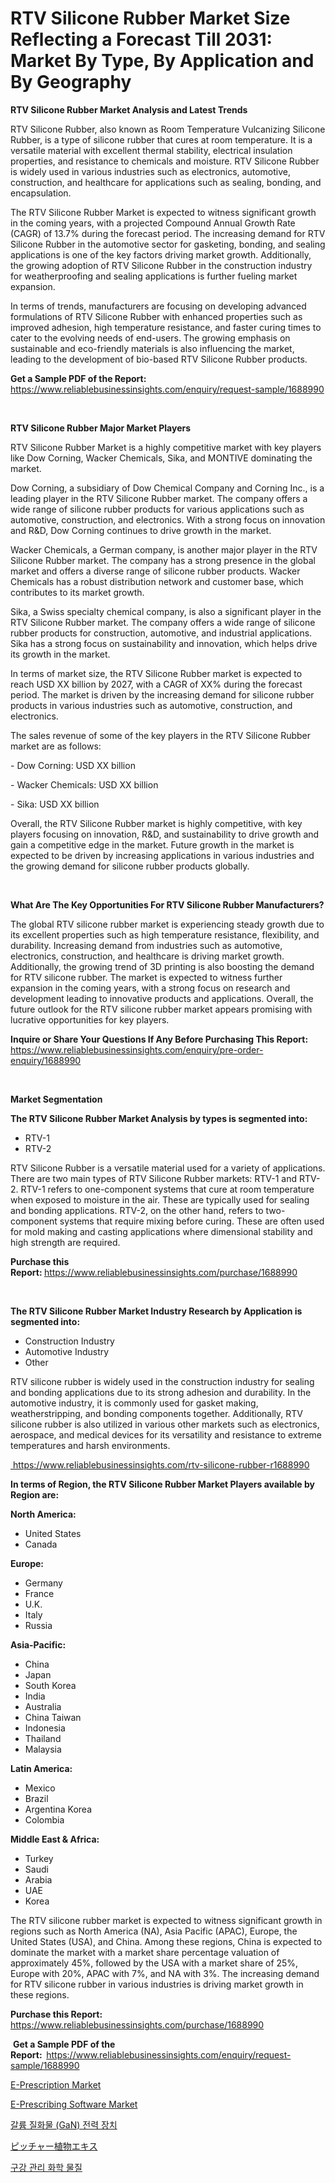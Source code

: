 <p><h1>RTV Silicone Rubber Market Size Reflecting a Forecast Till 2031: Market By Type, By Application and By Geography</h1></p><p><strong>RTV Silicone Rubber Market Analysis and Latest Trends</strong></p>
<p><p>RTV Silicone Rubber, also known as Room Temperature Vulcanizing Silicone Rubber, is a type of silicone rubber that cures at room temperature. It is a versatile material with excellent thermal stability, electrical insulation properties, and resistance to chemicals and moisture. RTV Silicone Rubber is widely used in various industries such as electronics, automotive, construction, and healthcare for applications such as sealing, bonding, and encapsulation.</p><p>The RTV Silicone Rubber Market is expected to witness significant growth in the coming years, with a projected Compound Annual Growth Rate (CAGR) of 13.7% during the forecast period. The increasing demand for RTV Silicone Rubber in the automotive sector for gasketing, bonding, and sealing applications is one of the key factors driving market growth. Additionally, the growing adoption of RTV Silicone Rubber in the construction industry for weatherproofing and sealing applications is further fueling market expansion.</p><p>In terms of trends, manufacturers are focusing on developing advanced formulations of RTV Silicone Rubber with enhanced properties such as improved adhesion, high temperature resistance, and faster curing times to cater to the evolving needs of end-users. The growing emphasis on sustainable and eco-friendly materials is also influencing the market, leading to the development of bio-based RTV Silicone Rubber products.</p></p>
<p><strong>Get a Sample PDF of the Report:&nbsp;</strong> <a href="https://www.reliablebusinessinsights.com/enquiry/request-sample/1688990">https://www.reliablebusinessinsights.com/enquiry/request-sample/1688990</a></p>
<p>&nbsp;</p>
<p><strong>RTV Silicone Rubber Major Market Players</strong></p>
<p><p>RTV Silicone Rubber Market is a highly competitive market with key players like Dow Corning, Wacker Chemicals, Sika, and MONTIVE dominating the market. </p><p>Dow Corning, a subsidiary of Dow Chemical Company and Corning Inc., is a leading player in the RTV Silicone Rubber market. The company offers a wide range of silicone rubber products for various applications such as automotive, construction, and electronics. With a strong focus on innovation and R&D, Dow Corning continues to drive growth in the market.</p><p>Wacker Chemicals, a German company, is another major player in the RTV Silicone Rubber market. The company has a strong presence in the global market and offers a diverse range of silicone rubber products. Wacker Chemicals has a robust distribution network and customer base, which contributes to its market growth.</p><p>Sika, a Swiss specialty chemical company, is also a significant player in the RTV Silicone Rubber market. The company offers a wide range of silicone rubber products for construction, automotive, and industrial applications. Sika has a strong focus on sustainability and innovation, which helps drive its growth in the market.</p><p>In terms of market size, the RTV Silicone Rubber market is expected to reach USD XX billion by 2027, with a CAGR of XX% during the forecast period. The market is driven by the increasing demand for silicone rubber products in various industries such as automotive, construction, and electronics.</p><p>The sales revenue of some of the key players in the RTV Silicone Rubber market are as follows:</p><p>- Dow Corning: USD XX billion</p><p>- Wacker Chemicals: USD XX billion</p><p>- Sika: USD XX billion</p><p>Overall, the RTV Silicone Rubber market is highly competitive, with key players focusing on innovation, R&D, and sustainability to drive growth and gain a competitive edge in the market. Future growth in the market is expected to be driven by increasing applications in various industries and the growing demand for silicone rubber products globally.</p></p>
<p>&nbsp;</p>
<p><strong>What Are The Key Opportunities For RTV Silicone Rubber Manufacturers?</strong></p>
<p><p>The global RTV silicone rubber market is experiencing steady growth due to its excellent properties such as high temperature resistance, flexibility, and durability. Increasing demand from industries such as automotive, electronics, construction, and healthcare is driving market growth. Additionally, the growing trend of 3D printing is also boosting the demand for RTV silicone rubber. The market is expected to witness further expansion in the coming years, with a strong focus on research and development leading to innovative products and applications. Overall, the future outlook for the RTV silicone rubber market appears promising with lucrative opportunities for key players.</p></p>
<p><strong>Inquire or Share Your Questions If Any Before Purchasing This Report:</strong> <a href="https://www.reliablebusinessinsights.com/enquiry/pre-order-enquiry/1688990">https://www.reliablebusinessinsights.com/enquiry/pre-order-enquiry/1688990</a></p>
<p>&nbsp;</p>
<p><strong>Market Segmentation</strong></p>
<p><strong>The RTV Silicone Rubber Market Analysis by types is segmented into:</strong></p>
<p><ul><li>RTV-1</li><li>RTV-2</li></ul></p>
<p><p>RTV Silicone Rubber is a versatile material used for a variety of applications. There are two main types of RTV Silicone Rubber markets: RTV-1 and RTV-2. RTV-1 refers to one-component systems that cure at room temperature when exposed to moisture in the air. These are typically used for sealing and bonding applications. RTV-2, on the other hand, refers to two-component systems that require mixing before curing. These are often used for mold making and casting applications where dimensional stability and high strength are required.</p></p>
<p><strong>Purchase this Report:&nbsp;</strong><a href="https://www.reliablebusinessinsights.com/purchase/1688990">https://www.reliablebusinessinsights.com/purchase/1688990</a></p>
<p>&nbsp;</p>
<p><strong>The RTV Silicone Rubber Market Industry Research by Application is segmented into:</strong></p>
<p><ul><li>Construction Industry</li><li>Automotive Industry</li><li>Other</li></ul></p>
<p><p>RTV silicone rubber is widely used in the construction industry for sealing and bonding applications due to its strong adhesion and durability. In the automotive industry, it is commonly used for gasket making, weatherstripping, and bonding components together. Additionally, RTV silicone rubber is also utilized in various other markets such as electronics, aerospace, and medical devices for its versatility and resistance to extreme temperatures and harsh environments.</p></p>
<p><a href="https://www.reliablebusinessinsights.com/rtv-silicone-rubber-r1688990">&nbsp;https://www.reliablebusinessinsights.com/rtv-silicone-rubber-r1688990</a></p>
<p><strong>In terms of Region, the RTV Silicone Rubber Market Players available by Region are:</strong></p>
<p>
    <p> <strong> North America: </strong>
        <ul>
            <li>United States</li>
            <li>Canada</li>
        </ul>
        </p> 
    <p> <strong> Europe: </strong>
        <ul>
            <li>Germany</li>
            <li>France</li>
            <li>U.K.</li>
            <li>Italy</li>
            <li>Russia</li>
        </ul>
        </p> 
    <p> <strong> Asia-Pacific: </strong>
        <ul>
            <li>China</li>
            <li>Japan</li>
            <li>South Korea</li>
            <li>India</li>
            <li>Australia</li>
            <li>China Taiwan</li>
            <li>Indonesia</li>
            <li>Thailand</li>
            <li>Malaysia</li>
        </ul>
        </p> 
    <p> <strong> Latin America: </strong>
        <ul>
            <li>Mexico</li>
            <li>Brazil</li>
            <li>Argentina Korea</li>
            <li>Colombia</li>
        </ul>
        </p> 
    <p> <strong> Middle East & Africa: </strong>
        <ul>
            <li>Turkey</li>
            <li>Saudi</li>
            <li>Arabia</li>
            <li>UAE</li>
            <li>Korea</li>
        </ul>
    </p>
    </p>
<p><p>The RTV silicone rubber market is expected to witness significant growth in regions such as North America (NA), Asia Pacific (APAC), Europe, the United States (USA), and China. Among these regions, China is expected to dominate the market with a market share percentage valuation of approximately 45%, followed by the USA with a market share of 25%, Europe with 20%, APAC with 7%, and NA with 3%. The increasing demand for RTV silicone rubber in various industries is driving market growth in these regions.</p></p>
<p><strong>Purchase this Report: </strong><a href="https://www.reliablebusinessinsights.com/purchase/1688990">https://www.reliablebusinessinsights.com/purchase/1688990</a></p>
<p>&nbsp;<strong>Get a Sample PDF of the Report:&nbsp;&nbsp;</strong><a href="https://www.reliablebusinessinsights.com/enquiry/request-sample/1688990">https://www.reliablebusinessinsights.com/enquiry/request-sample/1688990</a></p>
<p><strong></strong></p>
<p><p><a href="https://github.com/LeilaniWyman2021/Market-Research-Report-List-2/blob/main/e-prescription-market.md">E-Prescription Market</a></p><p><a href="https://github.com/phuonganhit041011/Market-Research-Report-List-1/blob/main/e-prescribing-software-market.md">E-Prescribing Software Market</a></p><p><a href="https://medium.com/@raisin7568/%EA%B0%88%EB%A5%A8-%EC%A7%88%ED%99%94%EB%AC%BC-gan-%ED%8C%8C%EC%9B%8C-%EB%94%94%EB%B0%94%EC%9D%B4%EC%8A%A4-%EC%8B%9C%EC%9E%A5-%EC%8B%9C%EC%9E%A5-%EC%A0%90%EC%9C%A0%EC%9C%A8-%EC%8B%9C%EC%9E%A5-%EB%8F%99%ED%96%A5-%EB%B0%8F-%EB%AF%B8%EB%9E%98-%EC%84%B1%EC%9E%A5-%ED%83%90%EC%83%89-232c0b45c966">갈륨 질화물 (GaN) 전력 장치</a></p><p><a href="https://medium.com/@chrispcreem58/%E3%83%94%E3%83%83%E3%83%81%E3%83%A3%E3%83%BC%E3%83%97%E3%83%A9%E3%83%B3%E3%83%88%E3%82%A8%E3%82%AD%E3%82%B9%E3%81%AE%E5%B8%82%E5%A0%B4%E3%82%B7%E3%82%A7%E3%82%A2%E3%81%AE%E9%80%B2%E5%8C%96%E3%81%A8%E5%B8%82%E5%A0%B4%E6%88%90%E9%95%B7%E3%83%88%E3%83%AC%E3%83%B3%E3%83%89-2024%E5%B9%B4%E3%81%8B%E3%82%892031%E5%B9%B4%E3%81%BE%E3%81%A7-7959898c93a4">ピッチャー植物エキス</a></p><p><a href="https://medium.com/@eltaroberts01/%EA%B5%AC%EA%B0%95-%EA%B4%80%EB%A6%AC-%ED%99%94%ED%95%99-%EC%8B%9C%EC%9E%A5%EC%9D%80-%EC%8B%9C%EC%9E%A5-%EC%A0%90%EC%9C%A0%EC%9C%A8-%EC%8B%9C%EC%9E%A5-%EB%8F%99%ED%96%A5-%EB%B0%8F-%EC%8B%9C%EC%9E%A5-%EC%84%B1%EC%9E%A5%EC%97%90-%EB%8C%80%ED%95%9C-%EC%A0%95%EB%B3%B4%EB%A5%BC-%EC%A0%9C%EA%B3%B5%ED%95%A9%EB%8B%88%EB%8B%A4-bf550eeda358">구강 관리 화학 물질</a></p></p>